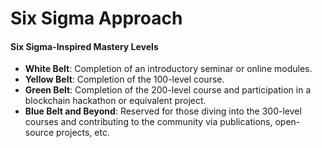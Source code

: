 # Six Sigma Approach

#### Six Sigma-Inspired Mastery Levels

* **White Belt**: Completion of an introductory seminar or online modules.
* **Yellow Belt**: Completion of the 100-level course.
* **Green Belt**: Completion of the 200-level course and participation in a blockchain hackathon or equivalent project.
* **Blue Belt and Beyond**: Reserved for those diving into the 300-level courses and contributing to the community via publications, open-source projects, etc.
